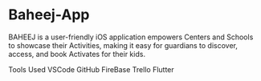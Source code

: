 # Baheej-App


BAHEEJ is a user-friendly iOS application empowers
Centers and Schools to showcase their Activities,
making it easy for guardians to discover, access,
and book Activates for their kids.

Tools Used
VSCode GitHub FireBase Trello Flutter
